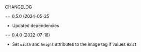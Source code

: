 CHANGELOG

== 0.5.0 (2024-05-25

- Updated dependencies

== 0.4.0 (2022-07-18)

- Set `width` and `height` attributes to the image tag if values exist
